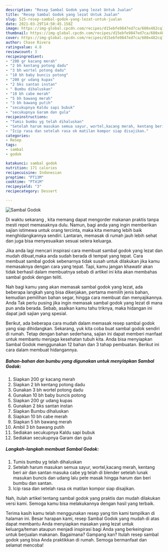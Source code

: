 ```yaml
---
description: "Resep Sambal Godok yang lezat Untuk Jualan"
title: "Resep Sambal Godok yang lezat Untuk Jualan"
slug: 525-resep-sambal-godok-yang-lezat-untuk-jualan
date: 2021-03-29T14:50:45.158Z
image: https://img-global.cpcdn.com/recipes/d15ebfe9847ed7ca/680x482cq70/sambal-godok-foto-resep-utama.jpg
thumbnail: https://img-global.cpcdn.com/recipes/d15ebfe9847ed7ca/680x482cq70/sambal-godok-foto-resep-utama.jpg
cover: https://img-global.cpcdn.com/recipes/d15ebfe9847ed7ca/680x482cq70/sambal-godok-foto-resep-utama.jpg
author: Chase Rivera
ratingvalue: 4.8
reviewcount: 3
recipeingredient:
- "200 gr kacang merah"
- "2 bh kentang potong dadu"
- "3 bh wortel potong dadu"
- "10 bh baby buncis potong"
- "200 gr udang kupas"
- "2 bks santan instan"
- " Bumbu dihaluskan"
- "10 bh cabe merah"
- "5 bh bawang merah"
- "3 bh bawang putih"
- "secukupnya Kaldu sapi bubuk"
- "secukupnya Garam dan gula"
recipeinstructions:
- "Tumis bumbu yg telah dihaluskan"
- "Setelah harum masukan semua sayur, wortel,kacang merah, kentang beri air dan santan masuka cabe yg telah di blender setelah lunak masukan buncis dan udang lalu pete masak hingga harum dan beri bumbu dan santan."
- "Icip rasa dan setelah rasa ok matilan kompor siap disajikan."
categories:
- Resep
tags:
- sambal
- godok

katakunci: sambal godok 
nutrition: 171 calories
recipecuisine: Indonesian
preptime: "PT13M"
cooktime: "PT41M"
recipeyield: "3"
recipecategory: Dessert

---
```



![Sambal Godok](https://img-global.cpcdn.com/recipes/d15ebfe9847ed7ca/680x482cq70/sambal-godok-foto-resep-utama.jpg)

Di waktu  sekarang , kita memang dapat mengorder makanan praktis tanpa mesti repot memasaknya dulu. Namun, bagi anda yang ingin memberikan sajian istimewa untuk orang tercinta, maka kita memang lebih baik menghidangkannya sendiri. Lantaran, memasak di rumah jauh lebih sehat dan juga bisa menyesuaikan sesuai selera keluarga.

Jika anda lagi mencari inspirasi cara membuat sambal godok yang lezat dan mudah dibuat,maka anda sudah berada di tempat yang tepat. Cara membuat sambal godok  sebenarnya tidak susah untuk dilakukan jika kamu memasaknya dengan cara yang tepat. Tapi, kamu jangan khawatir akan tidak berhasil dalam membuatnya 
sebab di artikel ini kita akan membahas sambal godok dengan teliti.  



Nah bagi kamu yang akan memasak sambal godok yang lezat, ada beberapa langkah yang bisa dikerjakan, pertama memilih jenis bahan, kemudian pemilihan bahan segar, hingga cara membuat dan menyajikannya. Anda Tak perlu pusing jika ingin memasak sambal godok yang lezat di mana pun anda berada. Sebab, asalkan kamu  tahu triknya, maka hidangan ini dapat jadi sajian yang spesial.

Berikut, ada beberapa cara mudah dalam memasak resep sambal godok yang siap dihidangkan. Sekarang, yuk kita coba buat sambal godok sendiri di rumah. Tetap dengan bahan sederhana, sajian ini dapat memberi manfaat untuk membantu menjaga kesehatan tubuh kita. Anda bisa menyiapkan Sambal Godok menggunakan 12 bahan dan 3 tahap pembuatan. Berikut ini cara dalam membuat hidangannya.

<!--inarticleads1-->

##### Bahan-bahan dan bumbu yang digunakan untuk menyiapkan Sambal Godok:

1. Siapkan 200 gr kacang merah
1. Siapkan 2 bh kentang potong dadu
1. Gunakan 3 bh wortel potong dadu
1. Gunakan 10 bh baby buncis potong
1. Siapkan 200 gr udang kupas
1. Gunakan 2 bks santan instan
1. Siapkan  Bumbu dihaluskan
1. Siapkan 10 bh cabe merah
1. Siapkan 5 bh bawang merah
1. Ambil 3 bh bawang putih
1. Sediakan secukupnya Kaldu sapi bubuk
1. Sediakan secukupnya Garam dan gula




<!--inarticleads2-->

##### Langkah-langkah membuat Sambal Godok:

1. Tumis bumbu yg telah dihaluskan
1. Setelah harum masukan semua sayur, wortel,kacang merah, kentang beri air dan santan masuka cabe yg telah di blender setelah lunak masukan buncis dan udang lalu pete masak hingga harum dan beri bumbu dan santan.
1. Icip rasa dan setelah rasa ok matilan kompor siap disajikan.




Nah, itulah artikel tentang  sambal godok  yang praktis dan mudah dilakukan versi kami. Semoga kamu bisa melakukannya dengan hasil yang terbaik. 

Terima kasih kamu telah menggunakan resep yang tim kami tampilkan di halaman ini. Besar harapan kami, resep  Sambal Godok yang mudah di atas dapat membantu Anda menyiapkan masakan yang lezat untuk keluarga/teman ataupun menjadi inspirasi bagi Anda yang berkeinginan untuk berjualan makanan. Bagaimana? Gampang kan? Itulah resep sambal godok yang bisa Anda praktikkan di rumah. Semoga bermanfaat dan selamat mencoba!


